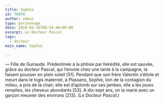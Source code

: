 ```yaml
---
title: Sophie
id: 76070
author: admin
type: personnage
date: 2010-03-16T08:54:46+00:00
excerpt: Le Docteur Pascal
tags:
  - docteur
main_name: Sophie

---
```

— Fille de Guiraude. Prédestinée à la phtisie par hérédité, elle est sauvée, grâce au docteur Pascal, qui l&rsquo;envoie chez une tante à la campagne, la faisant pousser en plein soleil [51]. Pendant que son frère Valentin s&rsquo;étiole et meurt dans le logis maternel, à Plassans, Sophie, loin de la contagion du milieu, a pris de la chair; elle est d&rsquo;aplomb sur ses jambes, elle a les joues remplies, les cheveux abondants [53]. A dix-sept ans, on la marie avec un garçon meunier des environs [213]. _(Le Docteur Pascal.)_